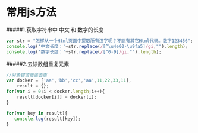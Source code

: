 # 常用js方法

#####1.获取字符串中 中文 和 数字的长度

``` javascript
var str = "怎样从一个Html页面中提取所有汉字呢？不能有其它Html代码。数字123456";  
console.log('中文长度：'+str.replace(/[^\u4e00-\u9fa5]/gi,"").length);
console.log('数字长度：'+str.replace(/[^0-9]/gi,"").length);
```
#####2.去除数组重复元素

``` javascript
//对象键值覆盖去重
var docker = ['aa','bb','cc','aa',11,22,33,11],
    result = {};
for(var i = 0;i < docker.length;i++){
    result[docker[i]] = docker[i];
}

for(var key in result){
   console.log(result[key]);
}
```
